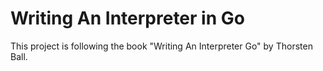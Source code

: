 # Writing An Interpreter in Go

This project is following the book "Writing An Interpreter Go" by Thorsten Ball.